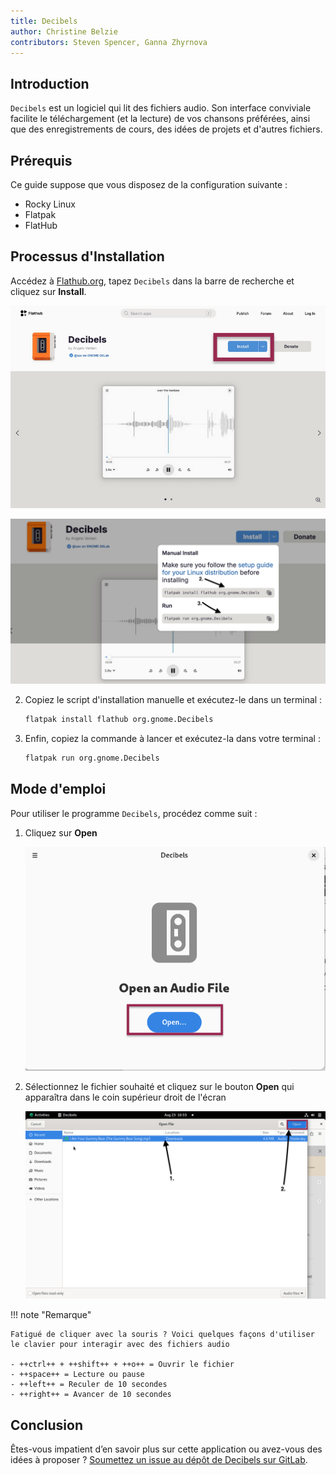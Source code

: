 ```yaml
---
title: Decibels
author: Christine Belzie
contributors: Steven Spencer, Ganna Zhyrnova
---
```


## Introduction

`Decibels` est un logiciel qui lit des fichiers audio. Son interface conviviale facilite le téléchargement (et la lecture) de vos chansons préférées, ainsi que des enregistrements de cours, des idées de projets et d'autres fichiers.

## Prérequis

Ce guide suppose que vous disposez de la configuration suivante :

- Rocky Linux
- Flatpak
- FlatHub

## Processus d'Installation

Accédez à [Flathub.org](https://flathub.org), tapez `Decibels` dans la barre de recherche et cliquez sur **Install**.

![Screenshot of the Decibels app page on FlatHub, showing the install button being highlighted by a red rectangle](images/01_decibels.png)

![manual install script and run script](images/decibels-install.png)

2. Copiez le script d'installation manuelle et exécutez-le dans un terminal :

    ```bash
    flatpak install flathub org.gnome.Decibels
    ```

3. Enfin, copiez la commande à lancer et exécutez-la dans votre terminal :

    ```bash
    flatpak run org.gnome.Decibels
    ```

## Mode d'emploi

Pour utiliser le programme `Decibels`, procédez comme suit :

1. Cliquez sur **Open**

    ![Screenshot of Decibels' landing page with a red rectangle surrounding the blue open button](images/02_decibels.png)

2. Sélectionnez le fichier souhaité et cliquez sur le bouton **Open** qui apparaîtra dans le coin supérieur droit de l'écran

    ![Screenshot of Decibels file selection interface with numbered arrows indicating audio file and Open button](images/03_decibels.png)

!!! note "Remarque"

```
Fatigué de cliquer avec la souris ? Voici quelques façons d'utiliser le clavier pour interagir avec des fichiers audio

- ++ctrl++ + ++shift++ + ++o++ = Ouvrir le fichier
- ++space++ = Lecture ou pause
- ++left++ = Reculer de 10 secondes
- ++right++ = Avancer de 10 secondes
```

## Conclusion

Êtes-vous impatient d’en savoir plus sur cette application ou avez-vous des idées à proposer ? [Soumettez un issue au dépôt de Decibels sur GitLab](https://gitlab.gnome.org/GNOME/Incubator/decibels/-/issues).
